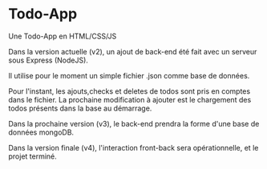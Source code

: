# Todo-App


Une Todo-App  en HTML/CSS/JS


Dans la version actuelle (v2), un ajout de back-end été fait avec un serveur sous Express (NodeJS).

Il utilise pour le moment un simple fichier .json comme base de données.

Pour l'instant, les ajouts,checks et deletes de todos sont pris en comptes dans le fichier.
La prochaine modification à ajouter est le chargement des todos présents dans la base au démarrage.

Dans la prochaine version (v3), le back-end prendra la forme d'une base de données mongoDB.

Dans la version finale (v4), l'interaction front-back sera opérationnelle, et le projet terminé.
